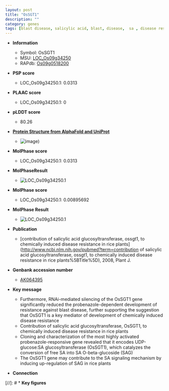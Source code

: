 ```yaml
---
layout: post
title: "OsSGT1"
description: ""
category: genes
tags: [blast disease, salicylic acid, blast, disease,  sa , disease resistance]
---
```


* **Information**  
    + Symbol: OsSGT1  
    + MSU: [LOC_Os09g34250](http://rice.plantbiology.msu.edu/cgi-bin/ORF_infopage.cgi?orf=LOC_Os09g34250)  
    + RAPdb: [Os09g0518200](http://rapdb.dna.affrc.go.jp/viewer/gbrowse_details/irgsp1?name=Os09g0518200)  

* **PSP score**  
    + LOC_Os09g34250.1: 0.0313 

* **PLAAC score**  
    + LOC_Os09g34250.1: 0 

* **pLDDT score**
    + 80.26

* **[Protein Structure from AlphaFold and UniProt](https://www.uniprot.org/uniprotkb/Q0JL44/entry#structure)**
    + ![image](https://ricepsp.github.io/images/Q0/AF-Q0JL44-F1.png))

* **MolPhase score**
    + LOC_Os09g34250.1: 0.0313

* **MolPhaseResult**
    + ![LOC_Os09g34250.1](https://ricepsp.github.io/pictures/LOC_Os09g/LOC_Os09g34250.1.png)

* **MolPhase score**
    + LOC_Os09g34250.1: 0.00895692

* **MolPhase Result**
    + ![LOC_Os09g34250.1](https://304243504.github.io/Pictures/LOC_Os09g/LOC_Os09g34250.1.png)

* **Publication**  
    + [contribution of salicylic acid glucosyltransferase, ossgt1, to chemically induced disease resistance in rice plants](http://www.ncbi.nlm.nih.gov/pubmed?term=contribution of salicylic acid glucosyltransferase, ossgt1, to chemically induced disease resistance in rice plants%5BTitle%5D), 2008, Plant J.

* **Genbank accession number**  
    + [AK064395](http://www.ncbi.nlm.nih.gov/nuccore/AK064395)

* **Key message**  
    + Furthermore, RNAi-mediated silencing of the OsSGT1 gene significantly reduced the probenazole-dependent development of resistance against blast disease, further supporting the suggestion that OsSGT1 is a key mediator of development of chemically induced disease resistance
    + Contribution of salicylic acid glucosyltransferase, OsSGT1, to chemically induced disease resistance in rice plants
    + Cloning and characterization of the most highly activated probenazole-responsive gene revealed that it encodes UDP-glucose:SA glucosyltransferase (OsSGT1), which catalyzes the conversion of free SA into SA O-beta-glucoside (SAG)
    + The OsSGT1 gene may contribute to the SA signaling mechanism by inducing up-regulation of SAG in rice plants

* **Connection**  

[//]: # * **Key figures**  


